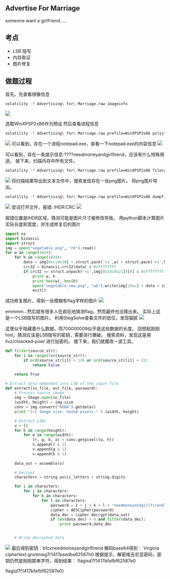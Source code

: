 Advertise For Marriage
----
someone want a girlfriend.....

考点
----
* LSB 隐写
* 内存取证
* 图片修复

做题过程
----
首先，先查看镜像信息
```bash
volatility -f Advertising\ for\ Marriage.raw imageinfo
```
![](./screenshot/screenshot1.png)

选取WinXPSP2x86作为预设
然后查看进程信息
```bash
volatility -f Advertising\ for\ Marriage.raw prefile=WinXPSP2x86 pslist
```
![](./screenshot/screenshot2.png)
可以看到，存在一个进程notepad.exe，查看一下notepad.exe的内容信息
![](./screenshot/screenshot3.png)

可以看到，存在一条提示信息:????needmoneyandgirlfirend，应该有什么特殊用途。
接下来，扫描内存中所有文件。
```bash
volatility -f Advertising\ for\ Marriage.raw prefile=WinXPSP2x86 filescan
```
![](./screenshot/screenshot4.png)
将扫描结果导出到文本文件中，搜索发现存在一张png图片。
将png图片导出。
```bash
volatility -f Advertising\ for\ Marriage.raw prefile=WinXPSP2x86 dumpfiles -Q 0x000000000249ae78 -D ./
```
![](./screenshot/screenshot5.png)
尝试打开文件，报错: IHDR:CRC
![](./screenshot/screenshot6.png)

报错位置是IHDR区域，猜测可能是图片尺寸被修改导致。
用python脚本计算图片实际长度和宽度，并生成修复后的图片
```python
import os 
import binascii
import struct 
img = open("vegetable.png", "rb").read() 
for w in range(1024):
    for h in range(1024): 
        data = img[0xc:0x10] + struct.pack('>i',w) + struct.pack('>i',h) + img[0x18:0x1d] 
        crc32 = binascii.crc32(data) & 0xffffffff 
        if crc32 == struct.unpack('>i',img[0x1d:0x21])[0] & 0xffffffff: 
            print w, h 
            print hex(w), hex(h) 
            open("vegetable_new.png", "wb").write(img[:0xc] + data + img[0x1d:]) 
            exit()
```
成功修复图片，得到一张模糊有flag字样的图片
![](./screenshot/screenshot7.png)

emmmm...然后就有很多人在疯狂地猜测flag，然而最终也没猜出来。
实际上这是一个LSB隐写的图片。
利用StegSolve查看文件的低位，发现猫腻
![](./screenshot/screenshot8.png)

这里似乎隐藏着什么数据，而700000009似乎是这些数据的长度。
回想起刚刚hint，猜测应该是LSB隐写的密钥，需要进行爆破。
搜索资料，发现这是用 livz/cloacked-pixel 进行加密的。
接下来，我们就魔改一波工具。
```python
def filter(source_str):
	for i in range(len(source_str)):
		if ord(source_str[i]) > 126 or ord(source_str[i]) < 32:
			return False

	return True

# Extract data embedded into LSB of the input file
def extract(in_file, out_file, password):
	# Process source image
	img = Image.open(in_file)
	(width, height) = img.size
	conv = img.convert("RGBA").getdata()
	print "[+] Image size: %dx%d pixels." % (width, height)

	# Extract LSBs
	v = []
	for h in range(height):
		for w in range(width):
			(r, g, b, a) = conv.getpixel((w, h))
			v.append(r & 1)
			v.append(g & 1)
			v.append(b & 1)
			
	data_out = assemble(v)

	# Decrypt
	characters = string.ascii_letters + string.digits

	for i in characters:
		for j in characters:
			for k in characters:
				for l in characters:
					password = i + j + k + l + "needmoneyandgirlfirend"
					cipher = AESCipher(password)
					data_dec = cipher.decrypt(data_out)
					if len(data_dec) > 0 and filter(data_dec):
						print password,data_dec


	# Write decrypted data
```
![](./screenshot/screenshot9.png)
最后得到密钥：b1cxneedmoneyandgirlfirend
解码base64得到：
Virginia ciphertext:gnxtmwg7r1417psedbs62587h0
根据提示，解密维吉尼亚密码，密钥仍然是刚刚那串字符，得到结果：
flagisd7f1417bfafbf62587e0

flag{d7f1417bfafbf62587e0}
